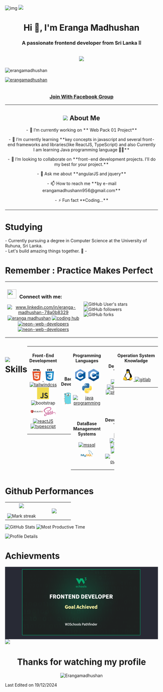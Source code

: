 
<!--- 👋 Hi, I’m Eranga Madhushan.I'm a BCS student in University of Ruhuna,Sri Lanka
- 👀 I’m interested to learn advance programming concepts.
- 🌱 I’m currently learning key concepts in javascript and several front-end frameworks and libraries(like Bootstrap,jquery,angularJS,animeJS) and also Currently I am learning C and Go programming languages 🧑‍💻
- 💞️ I’m looking to collaborate on front-end development projects. I'll do my best for your project.
- 📫 You can contact me by e-mail erangamadhushann956@gmail.com

<a href="https://stackoverflow.com/users/25121697/eranga-madhushan" target="blank"><img align="center" src="https://raw.githubusercontent.com/rahuldkjain/github-profile-readme-generator/master/src/images/icons/Social/stack-overflow.svg" alt="eranga madhushan" height="30" width="40" /></a>
<a href="https://fb.com/eranga madhushan" target="blank"><img align="center" src="https://raw.githubusercontent.com/rahuldkjain/github-profile-readme-generator/master/src/images/icons/Social/facebook.svg" alt="eranga madhushan" height="30" width="40" /></a>
<a href="https://www.youtube.com/channel/UCbAs1DOZN4FCCiNO6pfyo2g" target="blank"><img align="center" src="https://raw.githubusercontent.com/rahuldkjain/github-profile-readme-generator/master/src/images/icons/Social/youtube.svg" alt="coding hub" height="30" width="40" /></a>
- ❕❕EM956❕❕-->

![img](https://github.com/user-attachments/assets/dc005b1a-0c27-4d5b-b1b8-ea6ff06893cf)
<img src="https://user-images.githubusercontent.com/73097560/115834477-dbab4500-a447-11eb-908a-139a6edaec5c.gif">
<h1 align="center">Hi 👋, I'm Eranga Madhushan</h1>
<h3 align="center">A passionate frontend developer from Sri Lanka ❕❕</h3>
<h2 align="center">
  <a href="https://github.com/DenverCoder1/readme-typing-svg"><img src="https://readme-typing-svg.herokuapp.com?font=Time+New+Roman&color=tokyonight&size=25&center=true&vCenter=true&width=600&height=100&lines=Self-taught+Front-End+Developer,;Computer+Science+Student,;Active+Learner/Researcher,;Love+to+learn+new+stuffs..<3"></a>
</h2>
<p align="left"> <img src="https://komarev.com/ghpvc/?username=erangamadhushan&label=Profile%20views&color=blue&style=flat" alt="erangamadhushan" /> </p>
<!-- <p><img src="https://visitcount.itsvg.in/api?id=Erangamadhushan&label=profile-views&pretty=true" alt="Erangamadhushan"/></p> -->
<table align="center"> <tr align="center"><a href="https://github.com/ryo-ma/github-profile-trophy"><img src="https://github-profile-trophy.vercel.app/?username=erangamadhushan" alt="erangamadhushan" /></a> </tr></table>

<h3 align="center"><a href="https://www.facebook.com/share/g/13yoiqPz4i/" alt="facebookgroup">Join With Facebook Group</a></h3>
<table align="center">
  <tr align="center">
    <td align="center">
      <h2><img src = "https://github.com/7oSkaaa/7oSkaaa/blob/main/Images/about_me.gif?raw=true" width = 50px> About Me</h2>
      <p>- 🔭 I’m currently working on ** Web Pack 01 Project**</p>
      <p>- 🌱 I’m currently learning **key concepts in javascript and several front-end frameworks and libraries(like ReactJS, TypeScript) and also Currently I am learning <span>Java</span> programming language 🧑‍💻**</p>
      <p>- 👯 I’m looking to collaborate on **front-end development projects. I'll do my best for your project.**</p>
      <p>- 💬 Ask me about **angularJS and jquery**</p>
      <p>- 📫 How to reach me **by e-mail erangamadhushann956@gmail.com**</p>
      <p>- ⚡ Fun fact **Coding...**</p>
    </td>
    
  </tr>
</table>

<h1>Studying</h1>
- Currently pursuing a degree in Computer Science at the University of Ruhuna, Sri Lanka.<br/>
- Let's build amazing things together. 🌟
- <h1>Remember : Practice Makes Perfect</h1>


<!--<div>
  
  <img src="https://media.giphy.com/media/qgQUggAC3Pfv687qPC/giphy.gif?cid=ecf05e47niwx67rbq6sdm8yua3xbm98dq0iyl4h319iou6ym&ep=v1_gifs_search&rid=giphy.gif&ct=g"  width="600"/>
</div>-->

<table align="center">
  <tr>
    <td width="50%" align="center">
      <h3 align="left"> <img src="https://media.giphy.com/media/iY8CRBdQXODJSCERIr/giphy.gif" width="30" height="30" style="margin-right: 10px;">Connect with me:</h3>
<p align="center">
<a href="https://www.linkedin.com/in/eranga-madhushan-78a0b8329" target="blank"><img align="center" src="https://raw.githubusercontent.com/rahuldkjain/github-profile-readme-generator/master/src/images/icons/Social/linked-in-alt.svg" alt="www.linkedin.com/in/eranga-madhushan-78a0b8329" height="30" width="40" /></a>
<a href="https://stackoverflow.com/users/25121697/eranga-madhushan" target="blank"><img align="center" src="https://raw.githubusercontent.com/rahuldkjain/github-profile-readme-generator/master/src/images/icons/Social/stack-overflow.svg" alt="eranga madhushan" height="30" width="40" /></a>
<!-- <a href="https://fb.com/eranga madhushan" target="blank"><img align="center" src="https://raw.githubusercontent.com/rahuldkjain/github-profile-readme-generator/master/src/images/icons/Social/facebook.svg" alt="eranga madhushan" height="30" width="40" /></a> -->
<a href="https://www.youtube.com/channel/UCbAs1DOZN4FCCiNO6pfyo2g" target="blank"><img align="center" src="https://raw.githubusercontent.com/rahuldkjain/github-profile-readme-generator/master/src/images/icons/Social/youtube.svg" alt="coding hub" height="30" width="40" /></a>
<!--<a href="https://x.com/ErangaMadh956" target="blank"><img align="center" src="https://img.icons8.com/?size=100&id=bG29Ckcdp6YP&format=png&color=000000" alt="ErangaMadh956" height="30" width="40" /></a>-->
<a href="https://t.me/neonWebDevelopers" target="blank"><img src="https://img.icons8.com/?size=100&id=63306&format=png&color=000000" align="center" alt="neon-web-developers" height="35" width="40"/></a>
<a href="https://https://discord.com/" target="blank"><img src="https://img.icons8.com/?size=100&id=LOWwEDik1xs8&format=png&color=000000" align="center" alt="neon-web-developers" height="35" width="40"/></a>

</p>
    </td>
    <td>
      <img alt="GitHub User's stars" src="https://img.shields.io/github/stars/Erangamadhushan?affiliations=OWNER%2CCOLLABORATOR%2CORGANIZATION_MEMBER&label=Total%20user%20stars%20in%20all%20repo&logoColor=red&style=social"><br/>
<img alt="GitHub followers" src="https://img.shields.io/github/followers/Erangamadhushan?&logoColor=red&style=social"><br/>
<img alt="GitHub forks" src="https://img.shields.io/github/forks/Erangamadhushan/TranslatorSelenium?logoColor=red&style=social"><br/>
    </td>
  </tr>
</table>
<div style="display:flex;">
  <h1 align="left"><img src="https://media2.giphy.com/media/QssGEmpkyEOhBCb7e1/giphy.gif?cid=ecf05e47a0n3gi1bfqntqmob8g9aid1oyj2wr3ds3mg700bl&rid=giphy.gif" width ="25"> Skills</h1>
  <table align="center">
    <tr border="none">
      <td width="50%" align="center">
          <span align="center">
        <h4>Front-End Development</h4>
        <p align="center"> 
        <a href="https://www.w3.org/html/" target="_blank" rel="noreferrer"> <img src="https://raw.githubusercontent.com/devicons/devicon/master/icons/html5/html5-original-wordmark.svg" alt="html5" width="40" height="40"/> </a>
        <a href="https://www.w3schools.com/css/" target="_blank" rel="noreferrer"> <img src="https://raw.githubusercontent.com/devicons/devicon/master/icons/css3/css3-original-wordmark.svg" alt="css3" width="40" height="40"/> </a>
          <a href="" target="_blank"><img src="https://img.icons8.com/?size=100&id=CIAZz2CYc6Kc&format=png&color=000000" alt="tailwindcss" width="40" height="40"/></a>
        <a href="https://developer.mozilla.org/en-US/docs/Web/JavaScript" target="_blank" rel="noreferrer"> <img src="https://raw.githubusercontent.com/devicons/devicon/master/icons/javascript/javascript-original.svg" alt="javascript" width="40" height="40"/> </a>
        <a href="https://getbootstrap.com" target="_blank" rel="noreferrer" style="text-decoration:none;"> <img src="https://img.icons8.com/?size=100&id=PndQWK6M1Hjo&format=png&color=000000" alt="bootstrap" width="40" height="40"/> </a>
        <a href="https://angular.io" target="_blank" rel="noreferrer" style="text-decoration:none;"> <img src="https://raw.githubusercontent.com/devicons/devicon/master/icons/angularjs/angularjs-original-wordmark.svg" alt="angularjs" width="40" height="40"/> </a>
        <a href="#" > <img src="https://raw.githubusercontent.com/devicons/devicon/master/icons/sass/sass-original.svg" alt="sass" width="40" height="40"/> </a>
          <a href="#"> <img src="https://img.icons8.com/?size=100&id=123603&format=png&color=000000" alt="reactJS" width="40" height="40"/></a>
          <a href="#"><img src="https://img.icons8.com/?size=100&id=uJM6fQYqDaZK&format=png&color=000000" alt="typescript" width="40" height="40"/></a>
        </p>
          </span>
      </td>
      <td width="50%" align="center">
          <span>
            <h4>Back-End Development</h4>
            <p align="center">
            <a href="https://golang.org" target="_blank" rel="noreferrer"> <img src="https://raw.githubusercontent.com/devicons/devicon/master/icons/go/go-original.svg" alt="go" width="40" height="40"/> </a>
            <a href="https://www.php.net" target="_blank" rel="noreferrer"> <img src="https://raw.githubusercontent.com/devicons/devicon/master/icons/php/php-original.svg" alt="php" width="40" height="40"/> </a>
            </p>
          </span>
      </td>
    </tr>
    
  </table>
  <table align="center">
    <tr border="none">
      <td width="50%" align="center">
        <span>
          <h4>Programming Languages</h4>
          <p align="center">
          <a href="https://www.cprogramming.com/" target="_blank" rel="noreferrer" style="text-decoration:none;"> <img src="https://raw.githubusercontent.com/devicons/devicon/master/icons/c/c-original.svg" alt="c" width="40" height="40"/> </a> <a href="https://www.w3schools.com/cpp/" target="_blank" rel="noreferrer"> <img src="https://raw.githubusercontent.com/devicons/devicon/master/icons/cplusplus/cplusplus-original.svg" alt="cplusplus" width="40" height="40"/> </a>
          <a href="https://www.python.org" target="_blank" rel="noreferrer"> <img src="https://raw.githubusercontent.com/devicons/devicon/master/icons/python/python-original.svg" alt="python" width="40" height="40"/> </a>
            <a href="#"><img src="https://img.icons8.com/?size=100&id=13679&format=png&color=000000" alt="java programming" width="40" height="40"/></a>
          </p>
        </span>
      </td>
      <td width="25%" align="center">
        <span>
          <h4>Designing Tools</h4>
          <p align="center">
          <a href="https://www.figma.com/" target="_blank" rel="noreferrer"> <img src="https://www.vectorlogo.zone/logos/figma/figma-icon.svg" alt="figma" width="40" height="40"/> </a>
          <a href="#" rel="noreferrer"><img src="https://img.icons8.com/?size=100&id=cAVP5AOANxnf&format=png&color=000000" alt="lightroom" width="40" height="40"/></a>
          <a href="https://www.photoshop.com/en" target="_blank" rel="noreferrer"> <img src="https://img.icons8.com/?size=100&id=NeNPFdj7MzXi&format=png&color=000000" alt="photoshop" width="40" height="40"/> </a>
          </p>
        </span>
      </td>
    </tr>
    <tr>
      <td width="50%" align="center">
          <span>
            <h4>DataBase Management Systems</h4>
            <p align="center">
            <a href="https://www.microsoft.com/en-us/sql-server" target="_blank" rel="noreferrer"> <img src="https://www.svgrepo.com/show/303229/microsoft-sql-server-logo.svg" alt="mssql" width="40" height="40"/> </a>
            <a href="https://www.mysql.com/" target="_blank" rel="noreferrer"> <img src="https://raw.githubusercontent.com/devicons/devicon/master/icons/mysql/mysql-original-wordmark.svg" alt="mysql" width="40" height="40"/> </a>
            </p>
          </span>
      </td>
      <td width="50%" align="center">
        <span>
          <h4>Development Tools</h4>
          <p align="center">
          <a href="https://git-scm.com/" target="_blank" rel="noreferrer"> <img src="https://www.vectorlogo.zone/logos/git-scm/git-scm-icon.svg" alt="git" width="40" height="40"/> </a>
          <a href="https://www.mathworks.com/" target="_blank" rel="noreferrer"> <img src="https://upload.wikimedia.org/wikipedia/commons/2/21/Matlab_Logo.png" alt="matlab" width="40" height="40"/> </a>
          <a href="https://github.com/Erangamadhushan/" target="_blank" rel="noreferrer"> <img width="40" height="40" src="https://img.icons8.com/?size=100&id=bVGqATNwfhYq&format=png&color=000000" alt="github"/></a>
          <a href="https://gitlab.com/users/Erangamadhushan/" target="_blank" rel="noreferrer"><img width="40" height="40" src="https://img.icons8.com/?size=100&id=34886&format=png&color=000000" alt="gitlab"/></a>
          <a href="https://img.icons8.com/?size=100&id=13955&format=png&color=000000 target="_blank" ><img src="https://img.icons8.com/?size=100&id=13955&format=png&color=000000" alt="stack overflow" width="40" height="40"/></a>
          </p>
        </span>
      </td>
    </tr>
  </table>

  <table align="center">
    <tr align="center">
      <td width="50%" align="center">
        <span>
          <h4>Operation System Knowladge</h4>
          <p align="center">
          <a href="https://www.linux.org/" target="_blank" rel="noreferrer"> <img src="https://raw.githubusercontent.com/devicons/devicon/master/icons/linux/linux-original.svg" alt="linux" width="40" height="40"/> </a>
          <a href="#" ><img width="40" height="40" src="https://img.icons8.com/?size=100&id=63208&format=png&color=000000" alt="gitlab"/></a>
          </p>
        </span>
      </td>
    </tr>
  </table>
  
</div>


<!--![GITHUB Stats](https://www.githubusercontent.com/Erangamadhushan/github-stats/master/generated/overview.svg#gh-dark-mode-only) ![GITHUB Languages](https://raw.githubusercontent.com/Erangamadhushan/github-stats/master/generated/languages.svg#gh-dark-mode-only)
![GITHUB Stats](https://raw.githubusercontent.com/Erangamadhushan/github-stats/master/generated/overview.svg#gh-light-mode-only) ![GITHUB Languages](https://raw.githubusercontent.com/Erangamadhushan/github-stats/master/generated/languages.svg#gh-light-mode-only)-->
<h1>Github Performances</h1>
<table align="center">
<tr border="none">
<td width="50%" align="center">
  <img align="center" src="https://github-readme-stats.vercel.app/api?username=Erangamadhushan&show_icons=true&theme=tokyonight&show=reviews,prs_merged,prs_merged_percentage&hide=contribs"/>
<!--   <img  align="center"  src="https://github-readme-stats.vercel.app/api?username=Erangamadhushan&theme=tokyonight&show_icons=true&count_private=true" /> -->
  <br></br>
  <img  title="🔥 Get streak stats for your profile at git.io/streak-stats" alt="Mark streak" src="https://github-readme-streak-stats.herokuapp.com/?user=Erangamadhushan&icon_color=6FDA44&theme=tokyonight&hide_border=false" /> 
</td>

<td width="50%" align="center">

  <img  align="center"  src="https://github-readme-stats.anuraghazra1.vercel.app/api/top-langs/?username=Erangamadhushan&theme=tokyonight&hide_border=false&no-bg=true&no-frame=true&langs_count=10"/>
  
  </td>
 
</tr>
</table>
<p align="left">
  <img src="https://github-profile-summary-cards.vercel.app/api/cards/stats?username=Erangamadhushan&theme=tokyonight" alt="GitHub Stats" width="330" />
  <img src="https://github-profile-summary-cards.vercel.app/api/cards/productive-time?username=Erangamadhushan&theme=tokyonight&utcOffset=5" alt="Most Productive Time" width="330" />
<!--   <img src="https://github-profile-summary-cards.vercel.app/api/cards/repos-per-language?username=Erangamadhushan&theme=tokyonight" alt="Most Used Languages" width="330" /> -->
</p>

<p align="left">
  <img src="https://github-profile-summary-cards.vercel.app/api/cards/profile-details?username=Erangamadhushan&theme=tokyonight" alt="Profile Details" width="1000" />
</p>
<!-- <table align="center" border="none">
  <tr align="center">
    <td align="center" width="50%">
      <img src="https://img.icons8.com/?size=100&id=65072&format=png&color=000000"/>
      <a href="https://eranga956.blogspot.com" target="_blank">eranga956.blogspot.com</a><br/>
    </td>
    <td align="center" width="50%">
      <img src="logo.jpg" width="80" height="80"/><br/>
      <a href="https://t.me/neonWebDevelopers" target="_blank"> Web Development </a><br/>
    </td>
  </tr>
  <tr>
    <td width="50%" align="center">
      <img src="https://img.icons8.com/?size=100&id=13955&format=png&color=000000" alt="stack overflow" /><br/>
      <a href="https://stackoverflow.com/users/25121697/eranga-madhushan" target="_blank" >Eranga Madhushan(EM956)</a>
    </td>
    <td align="center" width="50%">
      <img align="center" src="https://raw.githubusercontent.com/rahuldkjain/github-profile-readme-generator/master/src/images/icons/Social/facebook.svg" alt="eranga madhushan" height="80" width="80" /><br/>
      <a href="https://www.facebook.com/share/g/14N2QMFmTf/" target="_blank" >Web Development</a>
    </td>
  </tr>
</table> -->
<div>
  <h1>Achievments</h1>
  <p><img align="left" src="goals.png" alt="erangamadhushan_front_end_achievments" /></p>
  <br/><br/>
</div>
<img src="https://user-images.githubusercontent.com/73097560/115834477-dbab4500-a447-11eb-908a-139a6edaec5c.gif">
<h1 align="center">Thanks for watching my profile</h1>
<p align="center"><img src="https://github.com/user-attachments/assets/e599b0c5-b812-4e11-908a-2bdec8c97c5f" alt="Erangamadhushan"/></p>
<p>Last Edited on 19/12/2024</p>
<!--!
-
Erangamad![Screenshot 2024-07-15 223349](https://github.com/user-attachments/assets/92e94710-bb2c-4093-a0b8-4671cf516560)
hushan/Erangamadhushan is a ✨ special ✨ repository because its `README.md` (this file) appears on your GitHub profile.
You can click the Preview link to take a look at your changes.
--->


